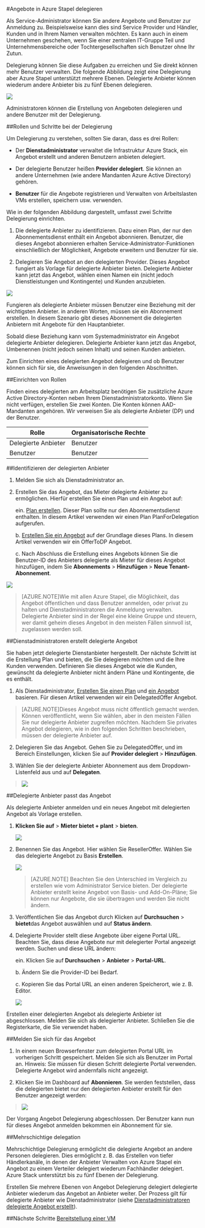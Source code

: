 <properties
    pageTitle="Delegieren der Angebote in Azure Stapel | Microsoft Azure"
    description="Erfahren Sie, wie andere Angebote und Benutzer zur Anmeldung."
    services="azure-stack"
    documentationCenter=""
    authors="AlfredoPizzirani"
    manager="byronr"
    editor=""/>

<tags
    ms.service="azure-stack"
    ms.workload="na"
    ms.tgt_pltfrm="na"
    ms.devlang="na"
    ms.topic="article"
    ms.date="10/07/2016"
    ms.author="alfredop"/>



#<a name="delegating-offers-in-azure-stack"></a>Angebote in Azure Stapel delegieren


Als Service-Administrator können Sie andere Angebote und Benutzer zur Anmeldung zu. Beispielsweise kann dies sind Service Provider und Händler, Kunden und in Ihrem Namen verwalten möchten. Es kann auch in einem Unternehmen geschehen, wenn Sie einer zentralen IT-Gruppe Teil und Unternehmensbereiche oder Tochtergesellschaften sich Benutzer ohne Ihr Zutun.

Delegierung können Sie diese Aufgaben zu erreichen und Sie direkt können mehr Benutzer verwalten. Die folgende Abbildung zeigt eine Delegierung aber Azure Stapel unterstützt mehrere Ebenen. Delegierte Anbieter können wiederum andere Anbieter bis zu fünf Ebenen delegieren.

![](media/azure-stack-delegated-provider/image1.png)

Administratoren können die Erstellung von Angeboten delegieren und andere Benutzer mit der Delegierung.

##<a name="roles-and-steps-in-delegation"></a>Rollen und Schritte bei der Delegierung


Um Delegierung zu verstehen, sollten Sie daran, dass es drei Rollen:

-   Der **Dienstadministrator** verwaltet die Infrastruktur Azure Stack, ein Angebot erstellt und anderen Benutzern anbieten delegiert.

-   Der delegierte Benutzer heißen **Provider delegiert**. Sie können an andere Unternehmen (wie andere Mandanten Azure Active Directory) gehören.

-   **Benutzer** für die Angebote registrieren und Verwalten von Arbeitslasten VMs erstellen, speichern usw. verwenden.

Wie in der folgenden Abbildung dargestellt, umfasst zwei Schritte Delegierung einrichten.

1.  Die delegierte Anbieter zu identifizieren. Dazu einen Plan, der nur den Abonnementsdienst enthält ein Angebot abonnieren.
    Benutzer, die dieses Angebot abonnieren erhalten Service-Administrator-Funktionen einschließlich der Möglichkeit, Angebote erweitern und Benutzer für sie.

2.  Delegieren Sie Angebot an den delegierten Provider. Dieses Angebot fungiert als Vorlage für delegierte Anbieter bieten. Delegierte Anbieter kann jetzt das Angebot, wählen einen Namen ein (nicht jedoch Dienstleistungen und Kontingente) und Kunden anzubieten.

![](media/azure-stack-delegated-provider/image2.png)

Fungieren als delegierte Anbieter müssen Benutzer eine Beziehung mit der wichtigsten Anbieter. in anderen Worten, müssen sie ein Abonnement erstellen. In diesem Szenario gibt dieses Abonnement die delegierten Anbietern mit Angebote für den Hauptanbieter.

Sobald diese Beziehung kann vom Systemadministrator ein Angebot delegierte Anbieter delegieren. Delegierte Anbieter kann jetzt das Angebot, Umbenennen (nicht jedoch seinen Inhalt) und seinen Kunden anbieten.

Zum Einrichten eines delegierten Angebot delegieren und ob Benutzer können sich für sie, die Anweisungen in den folgenden Abschnitten.

##<a name="set-up-roles"></a>Einrichten von Rollen


Finden eines delegierten am Arbeitsplatz benötigen Sie zusätzliche Azure Active Directory-Konten neben Ihrem Dienstadministratorkonto. Wenn Sie nicht verfügen, erstellen Sie zwei Konten. Die Konten können AAD-Mandanten angehören. Wir verweisen Sie als delegierte Anbieter (DP) und der Benutzer.

| **Rolle** | **Organisatorische Rechte** |
| -------------------- | ----------------------- |
|  Delegierte Anbieter | Benutzer |
| Benutzer | Benutzer |

##<a name="identify-the-delegated-providers"></a>Identifizieren der delegierten Anbieter


1.  Melden Sie sich als Dienstadministrator an.

2.  Erstellen Sie das Angebot, das Mieter delegierte Anbieter zu ermöglichen. Hierfür erstellen Sie einen Plan und ein Angebot auf:

    ein.  [Plan erstellen](azure-stack-create-plan.md).
        Dieser Plan sollte nur den Abonnementsdienst enthalten. In diesem Artikel verwenden wir einen Plan PlanForDelegation aufgerufen.

    b.  [Erstellen Sie ein Angebot](azure-stack-create-offer.md) 
     auf der Grundlage dieses Plans. In diesem Artikel verwenden wir ein OfferToDP Angebot.

    c.  Nach Abschluss die Erstellung eines Angebots können Sie die Benutzer-ID des Anbieters delegierte als Mieter für dieses Angebot hinzufügen, indem Sie     **Abonnements** &gt; **Hinzufügen** &gt; **Neue Tenant-Abonnement**.

  ![](media/azure-stack-delegated-provider/image3.png)

> [AZURE.NOTE]Wie mit allen Azure Stapel, die Möglichkeit, das Angebot öffentlichen und dass Benutzer anmelden, oder privat zu halten und Dienstadministratoren die Anmeldung verwalten. Delegierte Anbieter sind in der Regel eine kleine Gruppe und steuern, wer damit geheim dieses Angebot in den meisten Fällen sinnvoll ist, zugelassen werden soll.

##<a name="service-admin-creates-the-delegated-offer"></a>Dienstadministratoren erstellt delegierte Angebot


Sie haben jetzt delegierte Dienstanbieter hergestellt. Der nächste Schritt ist die Erstellung Plan und bieten, die Sie delegieren möchten und die Ihre Kunden verwenden. Definieren Sie dieses Angebot wie die Kunden, gewünscht da delegierte Anbieter nicht ändern Pläne und Kontingente, die es enthält.

1.  Als Dienstadministrator, [Erstellen Sie einen Plan](azure-stack-create-plan.md) und [ein Angebot](azure-stack-create-offer.md) basieren. Für diesen Artikel verwenden wir ein DelegatedOffer Angebot.
> [AZURE.NOTE]Dieses Angebot muss nicht öffentlich gemacht werden. Können veröffentlicht, wenn Sie wählen, aber in den meisten Fällen Sie nur delegierte Anbieter zugreifen möchten. Nachdem Sie privates Angebot delegieren, wie in den folgenden Schritten beschrieben, müssen der delegierte Anbieter auf.

2.  Delegieren Sie das Angebot. Gehen Sie zu DelegatedOffer, und im Bereich Einstellungen, klicken Sie auf **Provider delegiert** &gt; **Hinzufügen**.

3.  Wählen Sie der delegierte Anbieter Abonnement aus dem Dropdown-Listenfeld aus und auf **Delegaten**.

> ![](media/azure-stack-delegated-provider/image4.png)

##<a name="delegated-provider-customizes-the-offer"></a>Delegierte Anbieter passt das Angebot


Als delegierte Anbieter anmelden und ein neues Angebot mit delegierten Angebot als Vorlage erstellen.

1.  **Klicken Sie auf** &gt; **Mieter bietet + plant** &gt; **bieten**.


    ![](media/azure-stack-delegated-provider/image5.png)


2.  Benennen Sie das Angebot. Hier wählen Sie ResellerOffer. Wählen Sie das delegierte Angebot zu Basis **Erstellen**.
    
    ![](media/azure-stack-delegated-provider/image6.png)


    >[AZURE.NOTE] Beachten Sie den Unterschied im Vergleich zu erstellen wie vom Administrator Service bieten. Der delegierte Anbieter erstellt keine Angebot von Basis- und Add-On-Pläne; Sie können nur Angebote, die sie übertragen und werden Sie nicht ändern.

3. Veröffentlichen Sie das Angebot durch Klicken auf **Durchsuchen** &gt; **bietet**das Angebot auswählen und auf **Status ändern**.

4. Delegierte Provider stellt diese Angebote über eigene Portal URL. Beachten Sie, dass diese Angebote nur mit delegierter Portal angezeigt werden. Suchen und diese URL ändern:

    ein.  Klicken Sie auf **Durchsuchen** &gt; **Anbieter** &gt; **Portal-URL**.

    b.  Ändern Sie die Provider-ID bei Bedarf.

    c.  Kopieren Sie das Portal URL an einen anderen Speicherort, wie z. B. Editor.

    ![](media/azure-stack-delegated-provider/image7.png)
<!-- -->
Erstellen einer delegierten Angebot als delegierte Anbieter ist abgeschlossen. Melden Sie sich als delegierter Anbieter. Schließen Sie die Registerkarte, die Sie verwendet haben.

##<a name="sign-up-for-the-offer"></a>Melden Sie sich für das Angebot


1.  In einem neuen Browserfenster zum delegierten Portal URL im vorherigen Schritt gespeichert. Melden Sie sich als Benutzer im Portal an. Hinweis: Sie müssen für diesen Schritt delegierte Portal verwenden. Delegierte Angebot wird andernfalls nicht angezeigt.

2.  Klicken Sie im Dashboard auf **Abonnieren**. Sie werden feststellen, dass die delegierten bietet nur den delegierten Anbieter erstellt für den Benutzer angezeigt werden:

> ![](media/azure-stack-delegated-provider/image8.png)

Der Vorgang Angebot Delegierung abgeschlossen. Der Benutzer kann nun für dieses Angebot anmelden bekommen ein Abonnement für sie.

##<a name="multiple-tier-delegation"></a>Mehrschichtige delegation


Mehrschichtige Delegierung ermöglicht die delegierte Angebot an andere Personen delegieren. Dies ermöglicht z. B. das Erstellen von tiefer Händlerkanäle, in denen der Anbieter Verwalten von Azure Stapel ein Angebot zu einem Verteiler delegiert wiederum Fachhändler delegiert.
Azure Stack unterstützt bis zu fünf Ebenen der Delegierung.

Erstellen Sie mehrere Ebenen von Angebot Delegierung delegiert delegierte Anbieter wiederum das Angebot an Anbieter weiter. Der Prozess gilt für delegierte Anbieter wie Dienstadministrator (siehe [Dienstadministratoren delegierte Angebot erstellt](#service-admin-creates-the-delegated-offer)).

##<a name="next-steps"></a>Nächste Schritte
[Bereitstellung einer VM](azure-stack-provision-vm.md)
